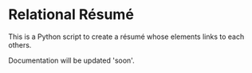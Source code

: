 Relational Résumé
====

This is a Python script to create a résumé whose elements links to each others.

Documentation will be updated 'soon'.
